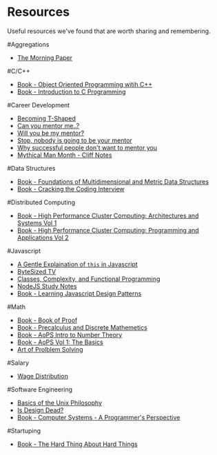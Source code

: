 # Resources

Useful resources we've found that are worth sharing and remembering.


#Aggregations

 * [The Morning Paper](https://blog.acolyer.org/)


#C/C++

 * [Book - Object Oriented Programming witih C++](https://www.amazon.com/dp/0199459630/)
 * [Book - Introduction to C Programming](https://www.amazon.com/dp/0199452059/)
 
 
#Career Development

 * [Becoming T-Shaped](https://mdswanson.com/blog/2013/07/30/on-t-shaped-people.html)
 * [Can you mentor me..?](https://startupsutras.org/can-you-mentor-me-fe826d2b3675)
 * [Will you be my mentor?](https://medium.com/timigod/will-you-be-my-mentor-613916d72c79)
 * [Stop, nobody is going to be your mentor](https://themission.co/stop-nobody-is-going-to-be-your-mentor-6a14d5aa2a13)
 * [Why successful people don't want to mentor you](https://www.iwillteachyoutoberich.com/blog/why-successful-people-dont-want-to-mentor-you/)
 * [Mythical Man Month - Cliff Notes](https://8thlight.com/blog/sue-kim/2013/01/31/mythical-man-month-cliff-notes.html)


#Data Structures

 * [Book - Foundations of Multidimensional and Metric Data Structures](https://www.amazon.com/Foundations-Multidimensional-Structures-Kaufmann-Computer/dp/0123694469/)
 * [Book - Cracking the Coding Interview](https://www.amazon.com/Cracking-Coding-Interview-Programming-Questions/dp/0984782850/)
 
 
#Distributed Computing

 * [Book - High Performance Cluster Computing: Architectures and Systems Vol 1](https://www.amazon.com/gp/product/0130137847/)
 * [Book - High Performance Cluster Computing: Programming and Applications Vol 2](https://www.amazon.com/gp/product/0130137855/)
 

#Javascript

 * [A Gentle Explaination of `this` in Javascript](https://rainsoft.io/gentle-explanation-of-this-in-javascript/)
 * [ByteSized TV](https://bytesized.tv)
 * [Classes, Complexity, and Functional Programming](https://medium.com/@kentcdodds/classes-complexity-and-functional-programming-a8dd86903747)
 * [NodeJS Study Notes](https://github.com/ievolved/NodeJS-Study-Notes)
 * [Book - Learning Javascript Design Patterns](https://addyosmani.com/resources/essentialjsdesignpatterns/book/)
 

#Math

 * [Book - Book of Proof](https://www.amazon.com/Book-Proof-Richard-Hammack/dp/0989472108/)
 * [Book - Precalculus and Discrete Mathemetics](https://www.amazon.com/Precalculus-Discrete-Mathematics-Anthony-Peressini/dp/0076214214/)
 * [Book - AoPS Intro to Number Theory](https://www.amazon.com/gp/product/B0083C8ZNG/)
 * [Book - AoPS Vol 1: The Basics](https://www.amazon.com/Art-Problem-Solving-Vol-Basics/dp/0977304566/)
 * [Art of Prolblem Solving](http://artofproblemsolving.com)


#Salary

 * [Wage Distribution](https://datausa.io/profile/soc/151131/#wage_distribution)
 

#Software Engineering

 * [Basics of the Unix Philosophy](http://www.catb.org/esr/writings/taoup/html/ch01s06.html)
 * [Is Design Dead?](https://martinfowler.com/articles/designDead.html)
 * [Book - Computer Systems - A Programmer's Perspective](https://www.amazon.com/dp/013409266X/)
 

#Startuping

 * [Book - The Hard Thing About Hard Things](https://www.amazon.com/Hard-Thing-About-Things-Building/dp/0062273205/)
 
 